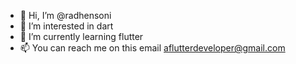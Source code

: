 - 👋 Hi, I’m @radhensoni
- 👀 I’m interested in dart
- 🌱 I’m currently learning flutter
- 📫 You can reach me on this email aflutterdeveloper@gmail.com

<!---
radhensoni/radhensoni is a ✨ special ✨ repository because its `README.md` (this file) appears on your GitHub profile.
You can click the Preview link to take a look at your changes.
--->
